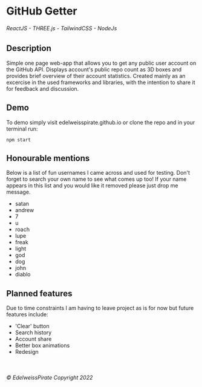 # GitHub Getter

###### ReactJS - THREE.js - TailwindCSS - NodeJs

## Description

<p>
    Simple one page web-app that allows you to get any public user account on the GitHub API. Displays account's public repo count as 3D boxes and provides brief overview of their account statistics. Created mainly as an excercise in the used frameworks and libraries, with the intention to share it for feedback and discussion.  
</p>

## Demo

<p>
    To demo simply visit edelweisspirate.github.io or clone the repo and in your terminal run: 
</p>

```npm start```

## Honourable mentions

<p>
    Below is a list of fun usernames I came across and used for testing. Don't forget to search your own name to see what comes up too! If your name appears in this list and you would like it removed please just drop me  message.
</p>

<ul>
    <li>satan</li>
    <li>andrew</li>
    <li>7</li>
    <li>u</li>
    <li>roach</li>
    <li>lupe</li>
    <li>freak</li>
    <li>light</li>
    <li>god</li>
    <li>dog</li>
    <li>john</li>
    <li>diablo</li>
</ul>


## Planned features

<p>
    Due to time constraints I am having to leave project as is for now but future features include: 
</p>

<ul>
    <li>'Clear' button</li>
    <li>Search history</li>
    <li>Account share</li>
    <li>Better box animations</li>
    <li>Redesign</li>
</ul>
<br/>

###### © EdelweissPirate Copyright 2022
